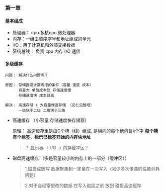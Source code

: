 
### 第一章

#### 基本组成
  - 处理器： cpu  多核cpu 微处理器
  - 内存：一组由顺序序号和地址组成的单元
  - I/O：用于计算机和外部交换数据
  - 系统总线： 负责 cpu 内存 I/O 通信

#### 多级缓存
    问题： 解决什么问题呢？

    原因： 存储器设计需考虑的条件（容量 速度 成本）
          容量大 单位成本低 存储速度慢
          存储速度快 成本就高

    解决： 高速存储 + 大容量慢速存储 （见仁见智吧） 
          一级快于二级 二级快于三级

  - 高速缓存 （小容量 存储速度快存储器） 

    原理： 高速缓存里是由C个槽（线）组成, 是横向的每个槽包含k个字
          <strong>每个槽有个标签，标示已标签开始的内存块地址</strong>

    > ？  显示器 -> I/O -> 内存缓冲区？
  - 磁盘高速缓存 （多是容量较小的内存上的一部分（缓冲区））
    >  1.磁盘成簇写 数据聚集到一定量在一次写入（减少多次传递的性能消耗问题）

    >  2.对于会经常更改的数据 在写入磁盘之前 放到 磁盘高速缓存